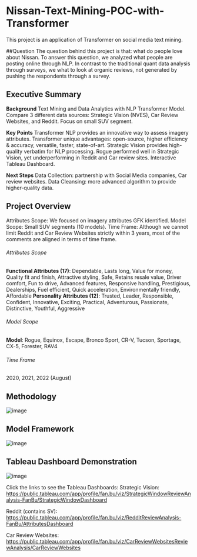 # Nissan-Text-Mining-POC-with-Transformer
This project is an application of Transformer on social media text mining.

##Question
The question behind this project is that: what do people love about Nissan. To answer this question, we analyzed what people are posting online through NLP. In contrast to the traditional quant data analysis through surveys, we what to look at organic reviews, not generated by pushing the respondents through a survey.

## Executive Summary
**Background**
Text Mining and Data Analytics with NLP Transformer Model.
Compare 3 different data sources: Strategic Vision (NVES), Car Review Websites, and Reddit.
Focus on small SUV segment.

**Key Points**
Transformer NLP provides an innovative way to assess imagery attributes.
Transformer unique advantages: open-source, higher efficiency & accuracy, versatile, faster, state-of-art.
Strategic Vision provides high-quality verbatim for NLP processing.
Rogue performed well in Strategic Vision, yet underperforming in Reddit and Car review sites.
Interactive Tableau Dashboard.

**Next Steps**
Data Collection: partnership with Social Media companies, Car review websites.
Data Cleansing: more advanced algorithm to provide higher-quality data.

## Project Overview
Attributes Scope: We focused on imagery attributes GFK identified.
Model Scope: Small SUV segments (10 models).
Time Frame: Although we cannot limit Reddit and Car Review Websites strictly within 3 years, most of the comments are aligned in terms of time frame.

###### Attributes Scope
**Functional Attributes (17)**: Dependable, Lasts long, Value for money, Quality fit and finish, Attractive styling, Safe, Retains resale value, Driver comfort, Fun to drive, Advanced features, Responsive handling, Prestigious, Dealerships, Fuel efficient, Quick acceleration, Environmentally friendly, Affordable
**Personality Attributes (12)**: Trusted, Leader, Responsible, Confident, Innovative, Exciting, Practical, Adventurous, Passionate, Distinctive, Youthful, Aggressive 

###### Model Scope
**Model**: Rogue, Equinox, Escape, Bronco Sport, CR-V, Tucson, Sportage, CX-5, Forester, RAV4

###### Time Frame
2020, 2021, 2022 (August)

## Methodology
![image](https://user-images.githubusercontent.com/92134579/186258815-1bda7ccd-c7b7-4196-9380-4472b712f944.png)

## Model Framework
![image](https://user-images.githubusercontent.com/92134579/186258630-78a04b15-0bd7-47d6-aafe-31c1b0093bd7.png)

## Tableau Dashboard Demonstration
![image](https://user-images.githubusercontent.com/92134579/186258945-e44fa5d3-d769-428f-9def-09484cb1e7a7.png)

Click the links to see the Tableau Dashboards:
Strategic Vision: https://public.tableau.com/app/profile/fan.bu/viz/StrategicWindowReviewAnalysis-FanBu/StrategicWindowDashboard

Reddit (contains SV): https://public.tableau.com/app/profile/fan.bu/viz/RedditReviewAnalysis-FanBu/AttributesDashboard

Car Review Websites: https://public.tableau.com/app/profile/fan.bu/viz/CarReviewWebsitesReviewAnalysis/CarReviewWebsites



